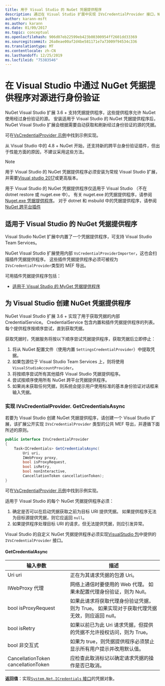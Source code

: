 ```yaml
---
title: 用于 Visual Studio 的 NuGet 凭据提供程序
description: 通过在 Visual Studio 扩展中实现 IVsCredentialProvider 接口，NuGet 凭据提供程序对源进行身份验证。
author: karann-msft
ms.author: karann
ms.date: 01/09/2017
ms.topic: conceptual
ms.openlocfilehash: 906d07eb22599eb423b00300954ff2601dd33369
ms.sourcegitcommit: 26a8eae00af2d4be581171e7a73009f94534c336
ms.translationtype: MT
ms.contentlocale: zh-CN
ms.lasthandoff: 12/25/2019
ms.locfileid: "75383546"
---
```

# <a name="authenticating-feeds-in-visual-studio-with-nuget-credential-providers"></a>在 Visual Studio 中通过 NuGet 凭据提供程序对源进行身份验证

NuGet Visual Studio 扩展 3.6 + 支持凭据提供程序，这些提供程序允许 NuGet 使用经过身份验证的源。
安装适用于 Visual Studio 的 NuGet 凭据提供程序后，NuGet Visual Studio 扩展会根据需要自动获取和刷新经过身份验证的源的凭据。

可在[VsCredentialProvider 示例](https://github.com/NuGet/Samples/tree/master/VsCredentialProvider)中找到示例实现。

从 Visual Studio 中的 4.8 + NuGet 开始，还支持新的跨平台身份验证插件，但出于性能方面的原因，不建议采用这些方法。

> [!Note]
> 用于 Visual Studio 的 NuGet 凭据提供程序必须安装为常规 Visual Studio 扩展，并需要[Visual studio 2017](https://aka.ms/vs/15/release/vs_enterprise.exe)或更高版本。
>
> 用于 Visual Studio 的 NuGet 凭据提供程序仅适用于 Visual Studio （不在 dotnet restore 或 nuget.exe 中）。 有关 nuget.exe 的凭据提供程序，请参阅[Nuget.exe 凭据提供程序](nuget-exe-Credential-providers.md)。
> 对于 dotnet 和 msbuild 中的凭据提供程序，请参阅[NuGet 跨平台插件](nuget-cross-platform-authentication-plugin.md)

## <a name="available-nuget-credential-providers-for-visual-studio"></a>适用于 Visual Studio 的 NuGet 凭据提供程序

Visual Studio NuGet 扩展中内置了一个凭据提供程序，可支持 Visual Studio Team Services。

NuGet Visual Studio 扩展使用内部 `VsCredentialProviderImporter`，这也会扫描插件凭据提供程序。 这些插件凭据提供程序必须可被视为 `IVsCredentialProvider`类型的 MEF 导出。

可用插件凭据提供程序包括：

- [适用于 Visual Studio 的 MyGet 凭据提供程序](http://docs.myget.org/docs/reference/credential-provider-for-visual-studio)

## <a name="creating-a-nuget-credential-provider-for-visual-studio"></a>为 Visual Studio 创建 NuGet 凭据提供程序

NuGet Visual Studio 扩展 3.6 + 实现了用于获取凭据的内部 CredentialService。 CredentialService 包含内置和插件凭据提供程序的列表。 每个提供程序按顺序尝试，直到获取凭据。

获取凭据时，凭据服务将按以下顺序尝试凭据提供程序，获取凭据后立即停止：

1. 将从 NuGet 配置文件（使用内置 `SettingsCredentialProvider`）中提取凭据。
1. 如果包源位于 Visual Studio Team Services 上，则将使用 `VisualStudioAccountProvider`。
1. 将按顺序尝试所有其他插件 Visual Studio 凭据提供程序。
1. 尝试按顺序使用所有 NuGet 跨平台凭据提供程序。
1. 如果尚未获取任何凭据，则系统会提示用户使用标准的基本身份验证对话框来输入凭据。

### <a name="implementing-ivscredentialprovidergetcredentialsasync"></a>实现 IVsCredentialProvider. GetCredentialsAsync

若要为 Visual Studio 创建 NuGet 凭据提供程序，请创建一个 Visual Studio 扩展，该扩展公开实现 `IVsCredentialProvider` 类型的公共 MEF 导出，并遵循下面所述的原则。

```cs
public interface IVsCredentialProvider
{
    Task<ICredentials> GetCredentialsAsync(
        Uri uri,
        IWebProxy proxy,
        bool isProxyRequest,
        bool isRetry,
        bool nonInteractive,
        CancellationToken cancellationToken);
}
```

可在[VsCredentialProvider 示例](https://github.com/NuGet/Samples/tree/master/VsCredentialProvider)中找到示例实现。

适用于 Visual Studio 的每个 NuGet 凭据提供程序必须：

1. 确定是否可以在启动凭据获取之前为目标 URI 提供凭据。 如果提供程序无法为目标源提供凭据，则它应返回 `null`。
1. 如果提供程序处理目标 URI 的请求，但无法提供凭据，则应引发异常。

Visual Studio 的自定义 NuGet 凭据提供程序必须实现[VisualStudio 包](https://www.nuget.org/packages/NuGet.VisualStudio/)中提供的 `IVsCredentialProvider` 接口。

#### <a name="getcredentialasync"></a>GetCredentialAsync

| 输入参数 |描述|
| ----------------|-----------|
| Uri uri | 正在为其请求凭据的包源 Uri。|
| IWebProxy 代理 | 网络上通信时要使用的 Web 代理。 如果未配置代理身份验证，则为 Null。 |
| bool isProxyRequest | 如果此请求将获取代理身份验证凭据，则为 True。 如果实现对于获取代理凭据无效，则应返回 null。 |
| bool isRetry | 如果以前已为此 Uri 请求凭据，但提供的凭据不允许授权访问，则为 True。 |
| bool 非交互式 | 如果为 true，则凭据提供程序必须禁止显示所有用户提示并改用默认值。 |
| CancellationToken cancellationToken | 应检查此取消标记以确定请求凭据的操作是否已取消。 |

**返回值**：实现[`System.Net.ICredentials` 接口](/dotnet/api/system.net.icredentials?view=netstandard-2.0)的凭据对象。
